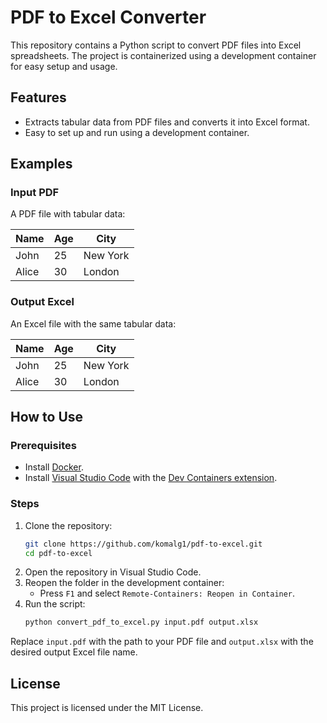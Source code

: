 # PDF to Excel Converter

This repository contains a Python script to convert PDF files into Excel spreadsheets. The project is containerized using a development container for easy setup and usage.

## Features
- Extracts tabular data from PDF files and converts it into Excel format.
- Easy to set up and run using a development container.

## Examples

### Input PDF
A PDF file with tabular data:

| Name  | Age | City     |
|-------|-----|----------|
| John  | 25  | New York |
| Alice | 30  | London   |

### Output Excel
An Excel file with the same tabular data:

| Name  | Age | City     |
|-------|-----|----------|
| John  | 25  | New York |
| Alice | 30  | London   |

## How to Use

### Prerequisites
- Install [Docker](https://www.docker.com/).
- Install [Visual Studio Code](https://code.visualstudio.com/) with the [Dev Containers extension](https://marketplace.visualstudio.com/items?itemName=ms-vscode-remote.remote-containers).

### Steps
1. Clone the repository:
   ```bash
   git clone https://github.com/komalg1/pdf-to-excel.git
   cd pdf-to-excel
   ```
2. Open the repository in Visual Studio Code.
3. Reopen the folder in the development container:
   - Press `F1` and select `Remote-Containers: Reopen in Container`.
4. Run the script:
   ```bash
   python convert_pdf_to_excel.py input.pdf output.xlsx
   ```

Replace `input.pdf` with the path to your PDF file and `output.xlsx` with the desired output Excel file name.

## License
This project is licensed under the MIT License.
